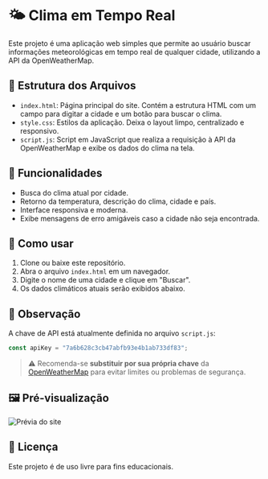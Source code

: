 
# 🌤️ Clima em Tempo Real

Este projeto é uma aplicação web simples que permite ao usuário buscar informações meteorológicas em tempo real de qualquer cidade, utilizando a API da OpenWeatherMap.

## 📂 Estrutura dos Arquivos

- `index.html`: Página principal do site. Contém a estrutura HTML com um campo para digitar a cidade e um botão para buscar o clima.
- `style.css`: Estilos da aplicação. Deixa o layout limpo, centralizado e responsivo.
- `script.js`: Script em JavaScript que realiza a requisição à API da OpenWeatherMap e exibe os dados do clima na tela.

## 🚀 Funcionalidades

- Busca do clima atual por cidade.
- Retorno da temperatura, descrição do clima, cidade e país.
- Interface responsiva e moderna.
- Exibe mensagens de erro amigáveis caso a cidade não seja encontrada.

## 🔧 Como usar

1. Clone ou baixe este repositório.
2. Abra o arquivo `index.html` em um navegador.
3. Digite o nome de uma cidade e clique em "Buscar".
4. Os dados climáticos atuais serão exibidos abaixo.

## 🔑 Observação

A chave de API está atualmente definida no arquivo `script.js`:
```js
const apiKey = "7a6b628c3cb47abfb93e4b1ab733df83";
```
> ⚠️ Recomenda-se **substituir por sua própria chave** da [OpenWeatherMap](https://openweathermap.org/api) para evitar limites ou problemas de segurança.

## 🖼️ Pré-visualização

![Prévia do site](https://via.placeholder.com/500x300?text=Clima+em+Tempo+Real)

## 📄 Licença

Este projeto é de uso livre para fins educacionais.
